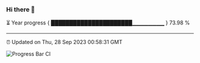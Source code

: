 ### Hi there 👋

⏳ Year progress { ██████████████████████▁▁▁▁▁▁▁▁ } 73.98 %

---

⏰ Updated on Thu, 28 Sep 2023 00:58:31 GMT

![Progress Bar CI](https://github.com/liununu/liununu/workflows/Progress%20Bar%20CI/badge.svg)
